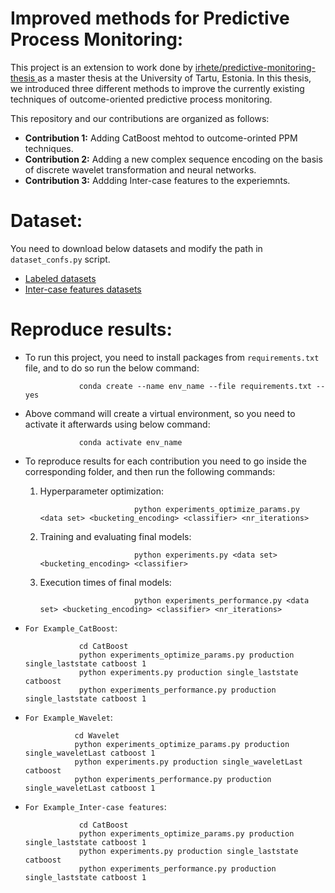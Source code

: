 # Improved methods for Predictive Process Monitoring:
This project is an extension to work done by [irhete/predictive-monitoring-thesis ](https://github.com/irhete/predictive-monitoring-thesis) as a master thesis at the University of Tartu, Estonia. In this thesis, we introduced three different methods to improve the currently existing techniques of outcome-oriented predictive process monitoring. 

This repository and our contributions are organized as follows:
* **Contribution 1:** Adding CatBoost mehtod to outcome-orinted PPM techniques. 
* **Contribution 2:** Adding a new complex sequence encoding on the basis of discrete wavelet transformation and neural networks. 
* **Contribution 3:** Addding Inter-case features to the experiemnts. 

# Dataset: 
You need to download below datasets and modify the path in `dataset_confs.py` script. 

* [Labeled datasets](https://drive.google.com/drive/folders/1ut9HR5I4Bvo96WcG09Boex_XfC6rJujZ?usp=sharing)
* [Inter-case features datasets](https://drive.google.com/drive/folders/1E26I981qyMNj1laTNKoCCC_PneGzlT5R?usp=sharing)




# Reproduce results:
* To run this project, you need to install packages from `requirements.txt` file, and to do so run the below command:                             

                  conda create --name env_name --file requirements.txt --yes
                  
* Above command will create a virtual environment, so you need to activate it afterwards using below command:

                  conda activate env_name
                  
* To reproduce results for each contribution you need to go inside the corresponding folder, and then run the following commands: 
                
    1. Hyperparameter optimization:
      
                                python experiments_optimize_params.py <data set> <bucketing_encoding> <classifier> <nr_iterations>
                                
    2. Training and evaluating final models: 
      
                                python experiments.py <data set> <bucketing_encoding> <classifier>
                                
    3. Execution times of final models: 
      
                                python experiments_performance.py <data set> <bucketing_encoding> <classifier> <nr_iterations>

* `For Example_CatBoost`: 
                  
                  cd CatBoost
                  python experiments_optimize_params.py production single_laststate catboost 1
                  python experiments.py production single_laststate catboost 
                  python experiments_performance.py production single_laststate catboost 1
                  
                  
 * `For Example_Wavelet`: 
                  
                  cd Wavelet
                  python experiments_optimize_params.py production single_waveletLast catboost 1
                  python experiments.py production single_waveletLast catboost 
                  python experiments_performance.py production single_waveletLast catboost 1
                  

* `For Example_Inter-case features`: 
                  
                  cd CatBoost
                  python experiments_optimize_params.py production single_laststate catboost 1
                  python experiments.py production single_laststate catboost 
                  python experiments_performance.py production single_laststate catboost 1


          


                   

